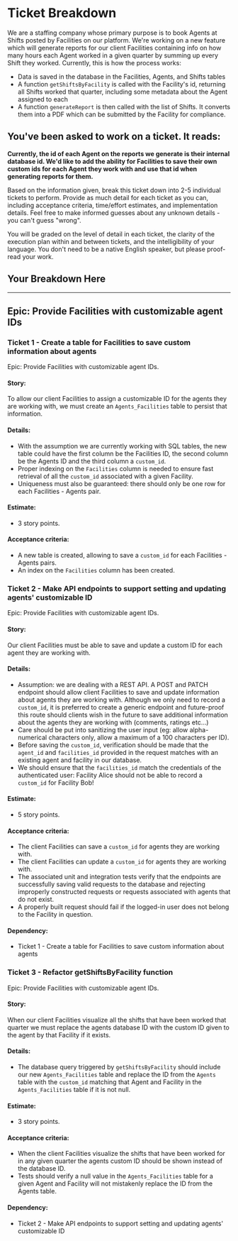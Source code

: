 # Ticket Breakdown

We are a staffing company whose primary purpose is to book Agents at Shifts posted by Facilities on our platform. We're working on a new feature which will generate reports for our client Facilities containing info on how many hours each Agent worked in a given quarter by summing up every Shift they worked. Currently, this is how the process works:

- Data is saved in the database in the Facilities, Agents, and Shifts tables
- A function `getShiftsByFacility` is called with the Facility's id, returning all Shifts worked that quarter, including some metadata about the Agent assigned to each
- A function `generateReport` is then called with the list of Shifts. It converts them into a PDF which can be submitted by the Facility for compliance.

## You've been asked to work on a ticket. It reads:

**Currently, the id of each Agent on the reports we generate is their internal database id. We'd like to add the ability for Facilities to save their own custom ids for each Agent they work with and use that id when generating reports for them.**

Based on the information given, break this ticket down into 2-5 individual tickets to perform. Provide as much detail for each ticket as you can, including acceptance criteria, time/effort estimates, and implementation details. Feel free to make informed guesses about any unknown details - you can't guess "wrong".

You will be graded on the level of detail in each ticket, the clarity of the execution plan within and between tickets, and the intelligibility of your language. You don't need to be a native English speaker, but please proof-read your work.

## Your Breakdown Here

---

## Epic: Provide Facilities with customizable agent IDs

### Ticket 1 - Create a table for Facilities to save custom information about agents

Epic: Provide Facilities with customizable agent IDs.

#### Story:

To allow our client Facilities to assign a customizable ID for the agents they are working with, we must create an `Agents_Facilities` table to persist that information.

#### Details:

- With the assumption we are currently working with SQL tables, the new table could have the first column be the Facilities ID, the second column be the Agents ID and the third column a `custom_id`.
- Proper indexing on the `Facilities` column is needed to ensure fast retrieval of all the `custom_id` associated with a given Facility.
- Uniqueness must also be guaranteed: there should only be one row for each Facilities - Agents pair.

#### Estimate:

- 3 story points.

#### Acceptance criteria:

- A new table is created, allowing to save a `custom_id` for each Facilities - Agents pairs.
- An index on the `Facilities` column has been created.

### Ticket 2 - Make API endpoints to support setting and updating agents' customizable ID

Epic: Provide Facilities with customizable agent IDs.

#### Story:

Our client Facilities must be able to save and update a custom ID for each agent they are working with.

#### Details:

- Assumption: we are dealing with a REST API. A POST and PATCH endpoint should allow client Facilities to save and update information about agents they are working with. Although we only need to record a `custom_id`, it is preferred to create a generic endpoint and future-proof this route should clients wish in the future to save additional information about the agents they are working with (comments, ratings etc...)
- Care should be put into sanitizing the user input (eg: allow alpha-numerical characters only, allow a maximum of a 100 characters per ID).
- Before saving the `custom_id`, verification should be made that the `agent_id` and `facilities_id` provided in the request matches with an existing agent and facility in our database.
- We should ensure that the `facilities_id` match the credentials of the authenticated user: Facility Alice should not be able to record a `custom_id` for Facility Bob!

#### Estimate:

- 5 story points.

#### Acceptance criteria:

- The client Facilities can save a `custom_id` for agents they are working with.
- The client Facilities can update a `custom_id` for agents they are working with.
- The associated unit and integration tests verify that the endpoints are successfully saving valid requests to the database and rejecting improperly constructed requests or requests associated with agents that do not exist.
- A properly built request should fail if the logged-in user does not belong to the Facility in question.

#### Dependency:

- Ticket 1 - Create a table for Facilities to save custom information about agents

### Ticket 3 - Refactor getShiftsByFacility function

Epic: Provide Facilities with customizable agent IDs.

#### Story:

When our client Facilities visualize all the shifts that have been worked that quarter we must replace the agents database ID with the custom ID given to the agent by that Facility if it exists.

#### Details:

- The database query triggered by `getShiftsByFacility` should include our new `Agents_Facilities` table and replace the ID from the `Agents` table with the `custom_id` matching that Agent and Facility in the `Agents_Facilities` table if it is not null.

#### Estimate:

- 3 story points.

#### Acceptance criteria:

- When the client Facilities visualize the shifts that have been worked for in any given quarter the agents custom ID should be shown instead of the database ID.
- Tests should verify a null value in the `Agents_Facilities` table for a given Agent and Facility will not mistakenly replace the ID from the Agents table.

#### Dependency:

- Ticket 2 - Make API endpoints to support setting and updating agents' customizable ID
